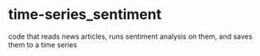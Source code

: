 # time-series_sentiment
 code that reads news articles, runs sentiment analysis on them, and saves them to a time series
